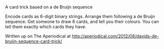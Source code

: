 A card trick based on a de Bruijn sequence

Encode cards as 6-digit binary strings. Arrange them following a de Bruijn sequence.
Get someone to draw 6 cards, and tell you their colours.
You can tell them exactly which cards they have.

Written up on The Aperiodical at http://aperiodical.com/2012/08/davids-de-bruijn-sequence-card-trick/
